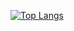 [![Top Langs](https://github-readme-stats.vercel.app/api/top-langs/?username=Shion0927
)](https://github.com/anuraghazra/github-readme-stats)
